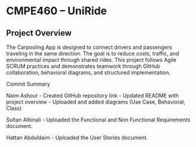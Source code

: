 # CMPE460 – UniRide

## Project Overview

The Carpooling App is designed to connect drivers and passengers traveling in the same direction. The goal is to reduce costs, traffic, and environmental impact through shared rides. This project follows Agile SCRUM practices and demonstrates teamwork through GitHub collaboration, behavioral diagrams, and structured implementation.

Commit Summary 

Naim Ashour - Created GitHub repository link - Updated README with project overview - Uploaded and added diagrams (Use Case, Behavioral, Class)

Sultan Albinali - Uploaded the Functional and Non Functional Requirements document.

Hattan Abduldaim - Uploaded the User Stories document.






